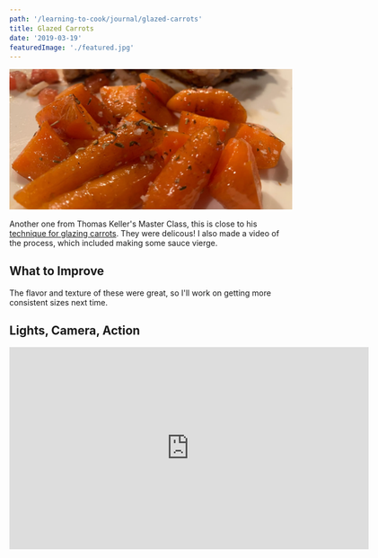 ```yaml
---
path: '/learning-to-cook/journal/glazed-carrots'
title: Glazed Carrots
date: '2019-03-19'
featuredImage: './featured.jpg'
---
```


![Photo of glazed carrots](./glazed-carrots.jpg)

Another one from Thomas Keller's Master Class, this is close to his [technique for glazing carrots](https://www.masterclass.com/classes/thomas-keller-teaches-cooking-techniques/chapters/glazing-carrots). They were delicous! I also made a video of the process, which included making some sauce vierge.

## What to Improve

The flavor and texture of these were great, so I'll work on getting more consistent sizes next time.

## Lights, Camera, Action

<div class="video-wrapper u-mt-1">
<iframe class="video" src="https://player.vimeo.com/video/331557061" width="640" height="360" frameborder="0" allow="autoplay; fullscreen" allowfullscreen></iframe>
</div>
